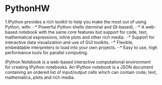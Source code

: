 # PythonHW


1.IPython provides a rich toolkit to help you make the most out of using Python, with:
⋅⋅* Powerful Python shells (terminal and Qt-based).
⋅⋅* A web-based notebook with the same core features but support for code, text, mathematical expressions, inline plots and other rich media.
⋅⋅* Support for interactive data visualization and use of GUI toolkits.
⋅⋅* Flexible, embeddable interpreters to load into your own projects.
⋅⋅* Easy to use, high performance tools for parallel computing.

IPython Notebook is a web-based interactive computational environment for creating IPython notebooks. An IPython notebook is a JSON document containing an ordered list of input/output cells which can contain code, text, mathematics, plots and rich media.
